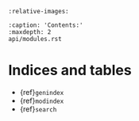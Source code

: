 ```{include} ../../README.md
:relative-images:
```

```{toctree}
:caption: 'Contents:'
:maxdepth: 2
api/modules.rst
```

# Indices and tables

- {ref}`genindex`
- {ref}`modindex`
- {ref}`search`
